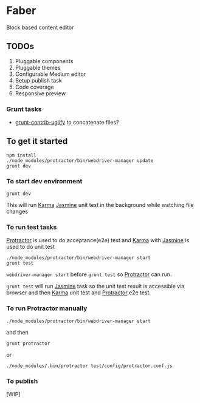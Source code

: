 Faber
=====

Block based content editor

## TODOs

1.	Pluggable components
2.	Pluggable themes
3.	Configurable Medium editor
4.	Setup publish task
5.  Code coverage
6.	Responsive preview

### Grunt tasks

*	[grunt-contrib-uglify](https://github.com/gruntjs/grunt-contrib-uglify) to concatenate files?


## To get it started

```
npm install
./node_modules/protractor/bin/webdriver-manager update
grunt dev
```

### To start dev environment

```
grunt dev
```

This will run [Karma](http://karma-runner.github.io/ "Karma") [Jasmine](http://jasmine.github.io/) unit test in the background while watching file changes


### To run test tasks

[Protractor](https://github.com/angular/protractor "Protractor") is used to do acceptance(e2e) test and [Karma](http://karma-runner.github.io/ "Karma") with [Jasmine](http://jasmine.github.io/) is used to do unit test

```
./node_modules/protractor/bin/webdriver-manager start
grunt test
```

`webdriver-manager start` before `grunt test` so [Protractor](https://github.com/angular/protractor "Protractor") can run.

`grunt test` will run [Jasmine](http://jasmine.github.io/) task so the unit test result is accessible via browser and then [Karma](http://karma-runner.github.io/ "Karma") unit test and [Protractor](https://github.com/angular/protractor "Protractor") e2e test.

### To run Protractor manually

```
./node_modules/protractor/bin/webdriver-manager start
```
and then

```
grunt protractor
```
or


```
./node_modules/.bin/protractor test/config/protractor.conf.js
```

### To publish

[WIP]
